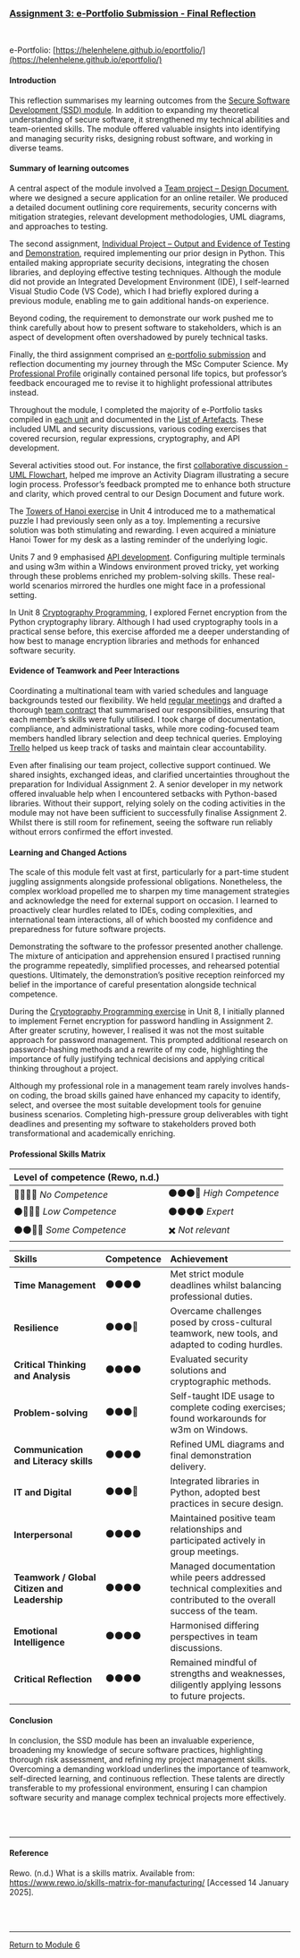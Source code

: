 
### [Assignment 3: e-Portfolio Submission - Final Reflection](SSD_A3_Reflection.pdf)

<br>

e-Portfolio: [https://helenhelene.github.io/eportfolio/](https://helenhelene.github.io/eportfolio/)

#### Introduction
This reflection summarises my learning outcomes from the [Secure Software Development (SSD) module](SSD_main.md).  In addition to expanding my theoretical understanding of secure software, it strengthened my technical abilities and team-oriented skills. The module offered valuable insights into identifying and managing security risks, designing robust software, and working in diverse teams.

#### Summary of learning outcomes
A central aspect of the module involved a [Team project – Design Document](SSD_A1.md), where we designed a secure application for an online retailer. We produced a detailed document outlining core requirements, security concerns with mitigation strategies, relevant development methodologies, UML diagrams, and approaches to testing.

The second assignment, [Individual Project – Output and Evidence of Testing](SSD_A2.md) and [Demonstration](SSD_A2_Demo.pdf), required implementing our prior design in Python. This entailed making appropriate security decisions, integrating the chosen libraries, and deploying effective testing techniques. Although the module did not provide an Integrated Development Environment (IDE), I self-learned Visual Studio Code (VS Code), which I had briefly explored during a previous module, enabling me to gain additional hands-on experience.

Beyond coding, the requirement to demonstrate our work pushed me to think carefully about how to present software to stakeholders, which is an aspect of development often overshadowed by purely technical tasks.

Finally, the third assignment comprised an [e-portfolio submission](https://helenhelene.github.io/eportfolio/) and reflection documenting my journey through the MSc Computer Science.  My [Professional Profile](https://helenhelene.github.io/eportfolio/Aboutme.html) originally contained personal life topics, but professor’s feedback encouraged me to revise it to highlight professional attributes instead.

Throughout the module, I completed the majority of e-Portfolio tasks compiled in [each unit](SSD_main.md) and documented in the  [List of Artefacts](SSD_ArtefactsSummary.md).  These included UML and security discussions, various coding exercises that covered recursion, regular expressions, cryptography, and API development.

Several activities stood out.  For instance, the first [collaborative discussion - UML Flowchart](SSD_Unit03_Summary.pdf), helped me improve an Activity Diagram illustrating a secure login process. Professor’s feedback prompted me to enhance both structure and clarity, which proved central to our Design Document and future work.

The [Towers of Hanoi exercise](SSD_Unit04_Seminar.md) in Unit 4 introduced me to a mathematical puzzle I had previously seen only as a toy. Implementing a recursive solution was both stimulating and rewarding. I even acquired a miniature Hanoi Tower for my desk as a lasting reminder of the underlying logic.

Units 7 and 9 emphasised [API development](SSD_Unit07_Activity2.md).  Configuring multiple terminals and using w3m within a Windows environment proved tricky, yet working through these problems enriched my problem-solving skills. These real-world scenarios mirrored the hurdles one might face in a professional setting.

In Unit 8 [Cryptography Programming](SSD_Unit08_Seminar.md), I explored Fernet encryption from the Python cryptography library. Although I had used cryptography tools in a practical sense before, this exercise afforded me a deeper understanding of how best to manage encryption libraries and methods for enhanced software security.


#### Evidence of Teamwork and Peer Interactions
Coordinating a multinational team with varied schedules and language backgrounds tested our flexibility. We held [regular meetings](SSD_A1_MoM.md) and drafted a thorough [team contract](SSD_A1_MoM.md) that summarised our responsibilities, ensuring that each member’s skills were fully utilised. I took charge of documentation, compliance, and administrational tasks, while more coding-focused team members handled library selection and deep technical queries. Employing [Trello](SSD_A1_Trello.pdf) helped us keep track of tasks and maintain clear accountability.

Even after finalising our team project, collective support continued. We shared insights, exchanged ideas, and clarified uncertainties throughout the preparation for Individual Assignment 2. A senior developer in my network offered invaluable help when I encountered setbacks with Python-based libraries. Without their support, relying solely on the coding activities in the module may not have been sufficient to successfully finalise Assignment 2. Whilst there is still room for refinement, seeing the software run reliably without errors confirmed the effort invested.

#### Learning and Changed Actions
The scale of this module felt vast at first, particularly for a part-time student juggling assignments alongside professional obligations. Nonetheless, the complex workload propelled me to sharpen my time management strategies and acknowledge the need for external support on occasion. I learned to proactively clear hurdles related to IDEs, coding complexities, and international team interactions, all of which boosted my confidence and preparedness for future software projects.

Demonstrating the software to the professor presented another challenge. The mixture of anticipation and apprehension ensured I practised running the programme repeatedly, simplified processes, and rehearsed potential questions. Ultimately, the demonstration’s positive reception reinforced my belief in the importance of careful presentation alongside technical competence.

During the [Cryptography Programming exercise](SSD_Unit08_Seminar.md) in Unit 8, I initially planned to implement Fernet encryption for password handling in Assignment 2. After greater scrutiny, however, I realised it was not the most suitable approach for password management. This prompted additional research on password-hashing methods and a rewrite of my code, highlighting the importance of fully justifying technical decisions and applying critical thinking throughout a project.

Although my professional role in a management team rarely involves hands-on coding, the broad skills gained have enhanced my capacity to identify, select, and oversee the most suitable development tools for genuine business scenarios. Completing high-pressure group deliverables with tight deadlines and presenting my software to stakeholders proved both transformational and academically enriching.

#### Professional Skills Matrix

| Level of competence (Rewo, n.d.) | |
| :------------------------ | :------------------------ |
| 🔘🔘🔘🔘	_No Competence_	| 	⚫⚫⚫🔘 _High Competence_ |
| ⚫🔘🔘🔘 _Low Competence_	 |	⚫⚫⚫⚫ _Expert_ |
|	⚫⚫🔘🔘 _Some Competence_	|	✖️ _Not relevant_ |


| **Skills** |	**Competence** |	**Achievement** |
| :--------- |	:-----------  |	:------------ |
| **Time Management**	| ⚫⚫⚫⚫	| Met strict module deadlines whilst balancing professional duties. |
| **Resilience**	| ⚫⚫⚫🔘	| Overcame challenges posed by cross-cultural teamwork, new tools, and adapted to coding hurdles. |
| **Critical Thinking and Analysis** | ⚫⚫⚫⚫ |	Evaluated security solutions and cryptographic methods. |
| **Problem-solving**	| ⚫⚫⚫🔘	| Self-taught IDE usage to complete coding exercises; found workarounds for w3m on Windows. |
| **Communication and Literacy skills**	|	⚫⚫⚫⚫	| Refined UML diagrams and final demonstration delivery. |
| **IT and Digital**		| ⚫⚫⚫🔘	| Integrated libraries in Python, adopted best practices in secure design. |
| **Interpersonal**	|  ⚫⚫⚫⚫	| Maintained positive team relationships and participated actively in group meetings. |
| **Teamwork / Global Citizen and Leadership** |	⚫⚫⚫⚫	| Managed documentation while peers addressed technical complexities and contributed to the overall success of the team. |
| **Emotional Intelligence** |	⚫⚫⚫⚫	| Harmonised differing perspectives in team discussions. |
| **Critical Reflection** |	⚫⚫⚫⚫	| Remained mindful of strengths and weaknesses, diligently applying lessons to future projects. |

#### Conclusion
In conclusion, the SSD module has been an invaluable experience, broadening my knowledge of secure software practices, highlighting thorough risk assessment, and refining my project management skills. Overcoming a demanding workload underlines the importance of teamwork, self-directed learning, and continuous reflection. These talents are directly transferable to my professional environment, ensuring I can champion software security and manage complex technical projects more effectively.

<br><br>

---

#### Reference
Rewo. (n.d.) What is a skills matrix. Available from: https://www.rewo.io/skills-matrix-for-manufacturing/ [Accessed 14 January 2025].   

<br><br>

---

[Return to Module 6](SSD_main.md)
